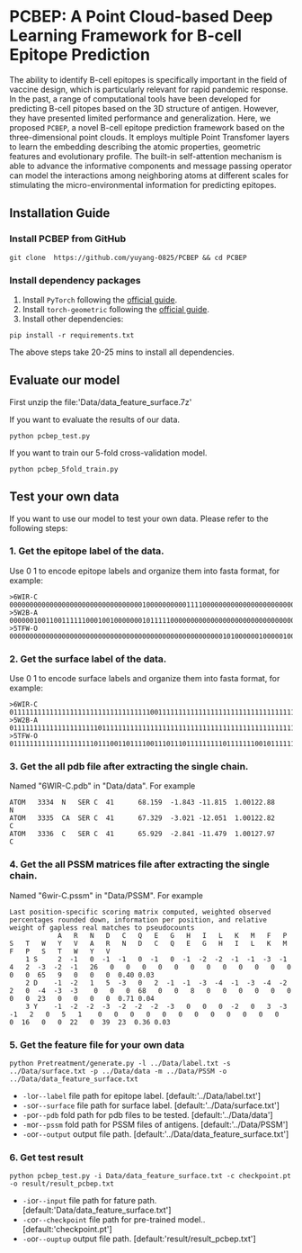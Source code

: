 # PCBEP: A Point Cloud-based Deep Learning Framework for B-cell Epitope Prediction

The ability to identify B-cell epitopes is specifically important in the field of vaccine design, which is particularly relevant for rapid pandemic response. In the past, a range of computational tools have been developed for predicting B-cell pitopes based on the 3D structure of antigen. However, they have presented limited performance and generalization. Here, we proposed `PCBEP`, a novel B-cell epitope prediction framework based on the three-dimensional point clouds. It employs multiple Point Transfomer layers to learn the embedding describing the atomic properties, geometric features and evolutionary profile. The built-in self-attention mechanism is able to advance the informative components and message passing operator can model the interactions among neighboring atoms at different scales for stimulating the micro-environmental information for predicting epitopes.
## Installation Guide
### Install PCBEP from GitHub
```shell
git clone  https://github.com/yuyang-0825/PCBEP && cd PCBEP
```
### Install dependency packages
1. Install `PyTorch` following the [official guide](https://pytorch.org/get-started/locally/).
1. Install `torch-geometric` following the [official guide](https://pytorch-geometric.readthedocs.io/en/latest/notes/installation.html).
1. Install other dependencies:
```
pip install -r requirements.txt
```
The above steps take 20-25 mins to install all dependencies.

## Evaluate our model
First unzip the file:'Data/data_feature_surface.7z'

If you want to evaluate the results of our data.
```shell
python pcbep_test.py
```
If you want to train our 5-fold cross-validation model.
```shell
python pcbep_5fold_train.py
```
## Test your own data 
If you want to use our model to test your own data. Please refer to the following steps:
### 1. Get the epitope label of the data.   
Use 0 1 to encode epitope labels and organize them into fasta format, for example: 
```
>6WIR-C
00000000000000000000000000000000010000000000111100000000000000000000000000000000000111111
>5W2B-A
0000001001100111111000100100000001011111000000000000000000000000000000000000000000000100000011001
>5TFW-O
0000000000000000000000000000000000000000000000000000010100000010000010000000000000000000000000000000000000011110011011001000000000000000000000000000000000
```

### 2. Get the surface label of the data.  
Use 0 1 to encode surface labels and organize them into fasta format, for example:
```
>6WIR-C
011111111111111111111111111111111110011111111111111111111111111111111111111111111111111111
>5W2B-A
01111111111111111111110111111111111111111111111111111111111111111111111111111111011111111111011111
>5TFW-O
01111111111111111111101110011011110011101110111111111011111110010111111111100000101111101111111111101000010111111111011111111111110110111111101110111111111
```

### 3. Get the all pdb file after extracting the single chain.  
 Named "6WIR-C.pdb" in "Data/data". For example
```
ATOM   3334  N   SER C  41      68.159  -1.843 -11.815  1.00122.88           N  
ATOM   3335  CA  SER C  41      67.329  -3.021 -12.051  1.00122.82           C  
ATOM   3336  C   SER C  41      65.929  -2.841 -11.479  1.00127.97           C  
```

### 4. Get the all PSSM matrices file after extracting the single chain.  
 Named "6wir-C.pssm" in "Data/PSSM". For example
```
Last position-specific scoring matrix computed, weighted observed percentages rounded down, information per position, and relative weight of gapless real matches to pseudocounts
            A   R   N   D   C   Q   E   G   H   I   L   K   M   F   P   S   T   W   Y   V   A   R   N   D   C   Q   E   G   H   I   L   K   M   F   P   S   T   W   Y   V
    1 S     2  -1   0  -1  -1   0  -1   0  -1  -2  -2  -1  -1  -3  -1   4   2  -3  -2  -1   26   0   0   0   0   0   0   0   0   0   0   0   0   0   0  65   9   0   0   0  0.40 0.03
    2 D    -1  -2   1   5  -3   0   2  -1  -1  -3  -4  -1  -3  -4  -2   2   0  -4  -3  -3    0   0   0  68   0   0   8   0   0   0   0   0   0   0   0  23   0   0   0   0  0.71 0.04
    3 Y    -1  -2  -2  -3  -2  -2  -2  -3   0   0   0  -2   0   3  -3  -1   2   0   5   1    0   0   0   0   0   0   0   0   0   0   0   0   0  16   0   0  22   0  39  23  0.36 0.03  
```

### 5. Get the feature file for your own data
```
python Pretreatment/generate.py -l ../Data/label.txt -s ../Data/surface.txt -p ../Data/data -m ../Data/PSSM -o ../Data/data_feature_surface.txt
```
- `-l`or`--label` file path for epitope label.  [default:'../Data/label.txt']
- `-s`or`--surface` file path for surface label. [default:'../Data/surface.txt']
- `-p`or`--pdb` fold path for pdb files to be tested.  [default:'../Data/data']
- `-m`or`--pssm` fold path for PSSM files of antigens. [default:'../Data/PSSM']
- `-o`or`--output` output file path. [default:'../Data/data_feature_surface.txt']

### 6. Get test result
```
python pcbep_test.py -i Data/data_feature_surface.txt -c checkpoint.pt -o result/result_pcbep.txt
```
- `-i`or`--input` file path for fature path. [default:'Data/data_feature_surface.txt']
- `-c`or`--checkpoint` file path for pre-trained model.. [default:'checkpoint.pt']
- `-o`or`--ouptup` output file path. [default:'result/result_pcbep.txt']

